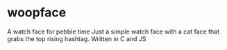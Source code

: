 # woopface
A watch face for pebble time
Just a simple watch face with a cat face that grabs the top rising hashtag.
Written in C and JS
